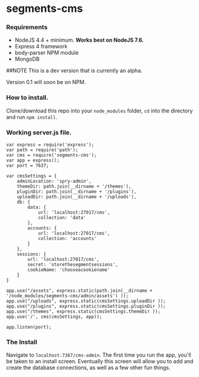 # segments-cms

### Requirements
* NodeJS 4.4 + minimum. **Works best on NodeJS 7.6.**
* Express 4 framework
* body-parser NPM module
* MongoDB

##NOTE
This is a dev version that is currently an alpha.

Version 0.1 will soon be on NPM.

### How to install.

Clone/download this repo into your `node_modules` folder, `cd` into the directory and run `npm install`.

### Working server.js file.
```
var express = require('express');
var path = require('path');
var cms = require('segments-cms');
var app = express();
var port = 7637;

var cmsSettings = {
    adminLocation: 'spry-admin',
    themeDir: path.join(__dirname + '/themes'),
    pluginDir: path.join(__dirname + '/plugins'),
    uploadDir: path.join(__dirname + '/uploads'),
    db: {
        data: {
            url: 'localhost:27017/cms',
            collection: 'data'
        },
        accounts: {
            url: 'localhost:27017/cms',
            collection: 'accounts'
        }
    },
    sessions: {
        url: 'localhost:27017/cms',
        secret: 'storethesegmentsessions',
        cookieName: 'chooseacookiename'
    }
}

app.use("/assets", express.static(path.join(__dirname + '/node_modules/segments-cms/admin/assets') ));
app.use("/uploads", express.static(cmsSettings.uploadDir ));
app.use("/plugins", express.static(cmsSettings.pluginDir ));
app.use("/themes", express.static(cmsSettings.themeDir ));
app.use('/', cms(cmsSettings, app));

app.listen(port);

```

### The Install
Navigate to `localhost:7367/cms-admin`.
The first time you run the app, you'll be taken to an install screen.
Eventually this screen will allow you to add and create the database connections, as well as a few other fun things.